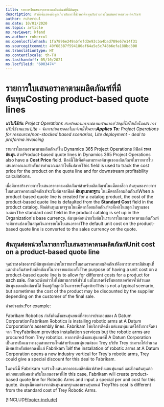 ```yaml
---
title: รายการใบเสนอราคาตามผลิตภัณฑ์ที่มีต้นทุน
description: หัวข้อนี้แสดงข้อมูลเกี่ยวกับการใช้ราคาต้นทุนกับรายการใบเสนอราคาตามผลิตภัณฑ์
author: ruhercul
ms.date: 10/01/2020
ms.topic: article
ms.reviewer: kfend
ms.author: ruhercul
ms.openlocfilehash: 1fa7896e249abfefd3e93cba4bad789e67e14f31
ms.sourcegitcommit: 40f68387f594180af64a5e5c748b6efa188bd300
ms.translationtype: HT
ms.contentlocale: th-TH
ms.lasthandoff: 05/10/2021
ms.locfileid: "6003474"
---
```

# <a name="costing-product-based-quote-lines"></a><span data-ttu-id="caa1c-103">รายการใบเสนอราคาตามผลิตภัณฑ์ที่มีต้นทุน</span><span class="sxs-lookup"><span data-stu-id="caa1c-103">Costing product-based quote lines</span></span>

<span data-ttu-id="caa1c-104">_**นำไปใช้กับ:** Project Operations สำหรับสถานการณ์ตามทรัพยากร/วัสดุที่ไม่ได้เก็บในคลัง การปรับใช้งานแบบ Lite - จัดการกับการออกใบแจ้งหนี้ชั่วคราว_</span><span class="sxs-lookup"><span data-stu-id="caa1c-104">_**Applies To:** Project Operations for resource/non-stocked based scenarios, Lite deployment - deal to proforma invoicing_</span></span>


<span data-ttu-id="caa1c-105">รายการใบเสนอราคาตามผลิตภัณฑ์ใน Dynamics 365 Project Operations มีฟิลด์ **ราคาต้นทุน** ด้วย</span><span class="sxs-lookup"><span data-stu-id="caa1c-105">Product-based quote lines in Dynamics 365 Project Operations also have a **Cost Price** field.</span></span> <span data-ttu-id="caa1c-106">ฟิลด์นี้ใช้เพื่อติดตามราคาต้นทุนของผลิตภัณฑ์ในรายการใบเสนอราคาและสำหรับการคำนวณผลกำไรขั้นปลาย</span><span class="sxs-lookup"><span data-stu-id="caa1c-106">This field is used to track the cost price for the product on the quote line and for downstream profitability calculations.</span></span>

<span data-ttu-id="caa1c-107">เมื่อมีการสร้างรายการใบเสนอราคาตามผลิตภัณฑ์สำหรับผลิตภัณฑ์ในแค็ตตาล็อก ต้นทุนของรายการใบเสนอราคาตามผลิตภัณฑ์จะเริ่มต้นจากฟิลด์ **ต้นทุนมาตรฐาน** ในแค็ตตาล็อกผลิตภัณฑ์</span><span class="sxs-lookup"><span data-stu-id="caa1c-107">When a product-based quote line is created for a catalog product, the cost of the product-based quote line is defaulted from the **Standard Cost** field in the product catalog.</span></span> <span data-ttu-id="caa1c-108">ฟิลด์ต้นทุนมาตรฐานในแค็ตตาล็อกผลิตภัณฑ์จะตั้งค่าในสกุลเงินฐานขององค์กร</span><span class="sxs-lookup"><span data-stu-id="caa1c-108">The standard cost field in the product catalog is set up in the Organization's base currency.</span></span> <span data-ttu-id="caa1c-109">ต้นทุนต่อหน่วยเริ่มต้นในรายการใบเสนอราคาตามผลิตภัณฑ์จะมีการแปลงเป็นสกุลเงินการขายในใบเสนอราคา</span><span class="sxs-lookup"><span data-stu-id="caa1c-109">The default unit cost on the product-based quote line is converted to the sales currency on the quote.</span></span>

## <a name="unit-cost-on-a-product-based-quote-line"></a><span data-ttu-id="caa1c-110">ต้นทุนต่อหน่วยในรายการใบเสนอราคาตามผลิตภัณฑ์</span><span class="sxs-lookup"><span data-stu-id="caa1c-110">Unit cost on a product-based quote line</span></span>

<span data-ttu-id="caa1c-111">จุดประสงค์ของการมีต้นทุนต่อหน่วยในรายการใบเสนอราคาตามผลิตภัณฑ์คือการสามารถมีต้นทุนที่แตกต่างกันสำหรับผลิตภัณฑ์ในการขายแต่ละครั้ง</span><span class="sxs-lookup"><span data-stu-id="caa1c-111">The purpose of having a unit cost on a product-based quote line is to allow for different costs for a product for each sale.</span></span> <span data-ttu-id="caa1c-112">ลักษณะดังกล่าวไม่ใช่สถานการณ์ทั่วไป แต่ในบางครั้งซัพพลายเออร์อาจให้ส่วนลดต้นทุนของผลิตภัณฑ์ได้ ขึ้นอยู่กับลูกค้าในการขายขั้นสุดท้าย</span><span class="sxs-lookup"><span data-stu-id="caa1c-112">This is not a typical scenario, but sometimes the cost of the product may be discounted by the supplier depending on the customer of the final sale.</span></span>

<span data-ttu-id="caa1c-113">ตัวอย่างเช่น:</span><span class="sxs-lookup"><span data-stu-id="caa1c-113">For example:</span></span>

<span data-ttu-id="caa1c-114">Fabrikam Robotics กำลังติดตั้งแขนหุ่นยนต์ที่สายการประกอบของ A Datum Corporation</span><span class="sxs-lookup"><span data-stu-id="caa1c-114">Fabrikam Robotics is installing robotic arms at A Datum Corporation's assembly lines.</span></span> <span data-ttu-id="caa1c-115">Fabrikam ให้บริการติดตั้ง แต่แขนหุ่นยนต์ได้รับการจัดหาจาก Trey</span><span class="sxs-lookup"><span data-stu-id="caa1c-115">Fabrikam provides installation services but the robotic arms are procured from Trey robotics.</span></span> <span data-ttu-id="caa1c-116">หากการติดตั้งแขนหุ่นยนต์ที่ A Datum Corporation เป็นการเปิดแนวทางอุตสาหกรรมใหม่สำหรับแขนหุ่นยนต์ของ Trey บริษัท Trey สามารถให้ส่วนลดพิเศษสำหรับข้อตกลงนี้แก่ Fabrikam ได้</span><span class="sxs-lookup"><span data-stu-id="caa1c-116">If the installation of robotic arms at A Datum Corporation opens a new industry vertical for Trey's robotic arms, Trey could give a special discount for this deal to Fabrikam.</span></span>

<span data-ttu-id="caa1c-117">ในกรณีนี้ Fabrikam จะสร้างใบเสนอราคาตามผลิตภัณฑ์สำหรับแขนหุ่นยนต์ และป้อนต้นทุนต่อหน่วยแบบพิเศษสำหรับใบเสนอราคานี้</span><span class="sxs-lookup"><span data-stu-id="caa1c-117">In this case, Fabrikam will create product-based quote line for Robotic Arms and input a special per unit cost for this quote.</span></span> <span data-ttu-id="caa1c-118">ต้นทุนนี้แตกต่างจากต้นทุนมาตรฐานของแขนหุ่นยนต์ Trey</span><span class="sxs-lookup"><span data-stu-id="caa1c-118">This cost is different from the standard cost of Trey Robotic Arms.</span></span>


[!INCLUDE[footer-include](../../includes/footer-banner.md)]